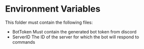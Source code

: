 # Environment Variables

This folder must contain the following files:
  - BotToken
    Must contain the generated bot token from discord
  - ServerID
    The ID of the server for which the bot will respond to commands